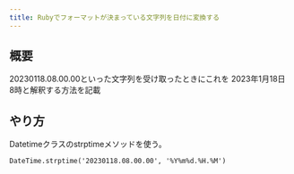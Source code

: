 ```yaml
---
title: Rubyでフォーマットが決まっている文字列を日付に変換する
---
```


## 概要
20230118.08.00.00といった文字列を受け取ったときにこれを
2023年1月18日 8時と解釈する方法を記載

## やり方
Datetimeクラスのstrptimeメソッドを使う。
```
DateTime.strptime('20230118.08.00.00', '%Y%m%d.%H.%M')
```

